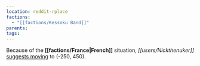 ```yaml
---
location: reddit-rplace
factions:
  - "[[factions/Kessoku Band]]"
parents: 
tags: 
---
```

Because of the **[[factions/France|French]]** situation, *[[users/Nickthenuker]]* [suggests moving](https://discord.com/channels/1093664259273130084/1131230952119615600/1131576946678046730) to (-250, 450).
